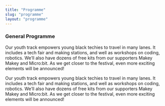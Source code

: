 ```yaml
---
title: "Programme"
slug: "programme"
layout: "programme"
---
```


<h3>General Programme</h3>
<p>
    Our youth track empowers young black techies to travel in many lanes. It includes a tech fair
    and making stations, and well as workshops on coding, robotics. We’ll also have dozens of
    free kits from our supporters Makey Makey and Micro:bit. As we get closer to the festival,
    even more exciting elements will be announced!
</p>
<p>
    Our youth track empowers young black techies to travel in many lanes. It includes a tech fair
    and making stations, and well as workshops on coding, robotics. We’ll also have dozens of
    free kits from our supporters Makey Makey and Micro:bit. As we get closer to the festival,
    even more exciting elements will be announced!
</p>
